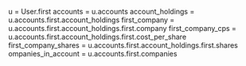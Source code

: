 u = User.first
accounts = u.accounts
account_holdings = u.accounts.first.account_holdings
first_company = u.accounts.first.account_holdings.first.company
first_company_cps = u.accounts.first.account_holdings.first.cost_per_share
first_company_shares = u.accounts.first.account_holdings.first.shares
ompanies_in_account = u.accounts.first.companies
